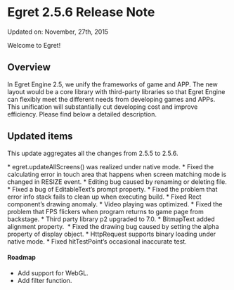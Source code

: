 Egret 2.5.6 Release Note
===============================


Updated on: November, 27th, 2015


Welcome to Egret!

## Overview

In Egret Engine 2.5, we unify the frameworks of game and APP. The new layout would be a core library with third-party libraries so that Egret Engine can flexibly meet the different needs from developing games and APPs. This unification will substantially cut developing cost and improve efficiency. Please find below a detailed description.

## Updated items

This update aggregates all the changes from 2.5.5 to 2.5.6.


* egret.updateAllScreens() was realized under native mode.
* Fixed the calculating error in touch area that happens when screen matching mode is changed in RESIZE event.
* Editing bug caused by renaming or deleting file.
* Fixed a bug of EditableText’s prompt property.
* Fixed the problem that  error info stack fails to clean up when executing build.
* Fixed Rect component’s drawing anomaly.
* Video playing was optimized.
* Fixed the problem that FPS flickers when program returns to game page from backstage.
* Third party library p2 upgraded to 7.0.
* BitmapText added alignment property. 
* Fixed the drawing bug caused by setting the alpha property of display object.
* HttpRequest supports binary loading under native mode.
* Fixed hitTestPoint’s occasional inaccurate test.



#### Roadmap
* Add support for WebGL.
* Add filter function.